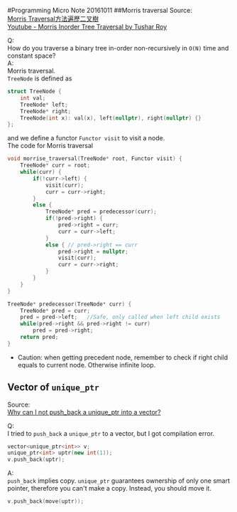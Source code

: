 #Programming Micro Note 20161011
##Morris traversal
Source:  
[Morris Traversal方法遍歷二叉樹](http://www.cnblogs.com/AnnieKim/archive/2013/06/15/MorrisTraversal.html)  
[Youtube - Morris Inorder Tree Traversal by Tushar Roy](https://www.youtube.com/watch?v=wGXB9OWhPTg) 

Q:   
How do you traverse a binary tree in-order non-recursively in `O(N)` time and constant space?  
A:  
Morris traversal.  
`TreeNode` is defined as
```C++
struct TreeNode {
    int val;
    TreeNode* left;
    TreeNode* right;
    TreeNode(int x): val(x), left(nullptr), right(nullptr) {}
};
```
and we define a functor `Functor visit` to visit a node.  
The code for Morris traversal  
```C++
void morrise_traversal(TreeNode* root, Functor visit) {
    TreeNode* curr = root;
    while(curr) {
        if(!curr->left) {
            visit(curr);
            curr = curr->right;
        }
        else {
            TreeNode* pred = predecessor(curr);
            if(!pred->right) {
                pred->right = curr;
                curr = curr->left;
            }
            else { // pred->right == curr
                pred->right = nullptr;
                visit(curr);
                curr = curr->right;
            }
        }
    }
} 

TreeNode* predecessor(TreeNode* curr) {
    TreeNode* pred = curr;
    pred = pred->left;   //Safe, only called when left child exists 
    while(pred->right && pred->right != curr)
        pred = pred->right;
    return pred;
}
``` 

*  Caution: when getting precedent node, remember to check if right child equals to current node. Otherwise infinite loop.


## Vector of `unique_ptr`
Source:  
[Why can I not push_back a unique_ptr into a vector?](http://stackoverflow.com/questions/3283778/why-can-i-not-push-back-a-unique-ptr-into-a-vector)

Q:  
I tried to `push_back` a `unique_ptr` to a vector, but I got compilation error.
```C++
vector<unique_ptr<int>> v;
unique_ptr<int> uptr(new int(1));
v.push_back(uptr);
```

A:  
`push_back` implies copy. `unique_ptr` guarantees ownership of only one smart pointer, therefore you can't make a copy. Instead, you should move it.
```C++
v.push_back(move(uptr));
```